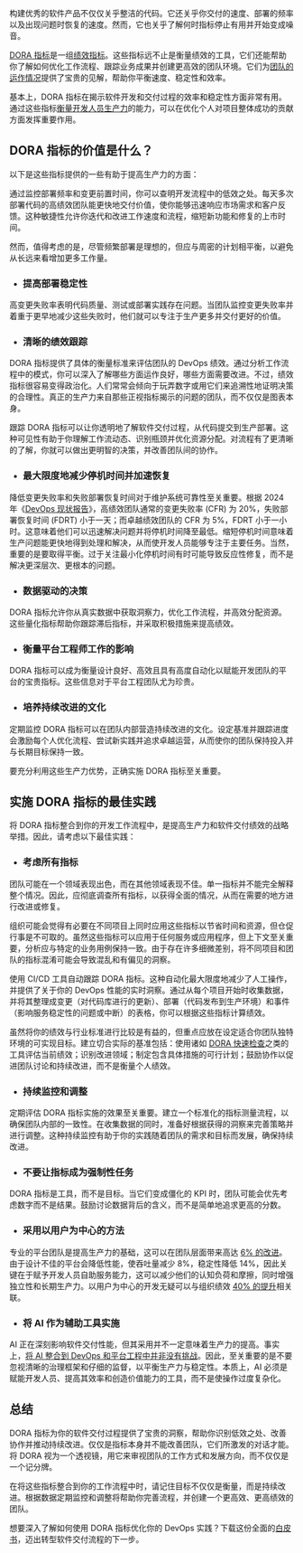 构建优秀的软件产品不仅仅关乎整洁的代码。它还关乎你交付的速度、部署的频率以及出现问题时恢复的速度。然而，它也关乎了解何时指标停止有用并开始变成噪音。

[DORA 指标](https://dora.dev/guides/dora-metrics-four-keys/)是一组[绩效指标](https://thenewstack.io/dora-2024-ai-and-platform-engineering-fall-short/)。这些指标远不止是衡量绩效的工具，它们还能帮助你了解如何优化工作流程、跟踪业务成果并创建更高效的团队环境。它们为[团队的运作情况](https://thenewstack.io/google-says-you-might-be-doing-dora-metrics-wrong/)提供了宝贵的见解，帮助你平衡速度、稳定性和效率。

基本上，DORA 指标在揭示软件开发和交付过程的效率和稳定性方面非常有用。通过这些指标[衡量开发人员生产力](https://thenewstack.io/can-enterprise-devops-ever-measure-up/)的能力，可以在优化个人对项目整体成功的贡献方面发挥重要作用。

## DORA 指标的价值是什么？

以下是这些指标提供的一些有助于提高生产力的方面：

通过监控部署频率和变更前置时间，你可以查明开发流程中的低效之处。每天多次部署代码的高绩效团队能更快地交付价值，使你能够迅速响应市场需求和客户反馈。这种敏捷性允许你迭代和改进工作速度和流程，缩短新功能和修复的上市时间。

然而，值得考虑的是，尽管频繁部署是理想的，但应与周密的计划相平衡，以避免从长远来看增加更多工作量。

*   ### **提高部署稳定性**

高变更失败率表明代码质量、测试或部署实践存在问题。当团队监控变更失败率并着重于更早地减少这些失败时，他们就可以专注于生产更多并交付更好的价值。

*   ### **清晰的绩效跟踪**

DORA 指标提供了具体的衡量标准来评估团队的 DevOps 绩效。通过分析工作流程中的模式，你可以深入了解哪些方面运作良好，哪些方面需要改进。不过，绩效指标很容易变得政治化。人们常常会倾向于玩弄数字或用它们来追溯性地证明决策的合理性。真正的生产力来自那些正视指标揭示的问题的团队，而不仅仅是图表本身。

跟踪 DORA 指标可以让你透明地了解软件交付过程，从代码提交到生产部署。这种可见性有助于你理解工作流动态、识别瓶颈并优化资源分配。对流程有了更清晰的了解，你就可以做出更明智的决策，并改善团队间的协作。

*   ### **最大限度地减少停机时间并加速恢复**

降低变更失败率和失败部署恢复时间对于维护系统可靠性至关重要。根据 2024 年《[DevOps 现状报告](https://services.google.com/fh/files/misc/2024_final_dora_report.pdf)》，高绩效团队通常的变更失败率 (CFR) 为 20%，失败部署恢复时间 (FDRT) 小于一天；而卓越绩效团队的 CFR 为 5%，FDRT 小于一小时。这意味着他们可以迅速解决问题并将停机时间降至最低。缩短停机时间意味着生产问题能更快地得到处理和解决，从而使开发人员能够专注于主要任务。当然，重要的是要取得平衡。过于关注最小化停机时间有时可能导致反应性修复，而不是解决更深层次、更根本的问题。

*   ### **数据驱动的决策**

DORA 指标允许你从真实数据中获取洞察力，优化工作流程，并高效分配资源。这些量化指标帮助你跟踪滞后指标，并采取积极措施来提高绩效。

*   ### **衡量平台工程师工作的影响**

DORA 指标可以成为衡量设计良好、高效且具有高度自动化以赋能开发团队的平台的宝贵指标。这些信息对于平台工程团队尤为珍贵。

*   ### **培养持续改进的文化**

定期监控 DORA 指标可以在团队内部营造持续改进的文化。设定基准并跟踪进度会激励每个人优化流程、尝试新实践并追求卓越运营，从而使你的团队保持投入并与长期目标保持一致。

要充分利用这些生产力优势，正确实施 DORA 指标至关重要。

## 实施 DORA 指标的最佳实践

将 DORA 指标整合到你的开发工作流程中，是提高生产力和软件交付绩效的战略举措。因此，请考虑以下最佳实践：

*   ### **考虑所有指标**

团队可能在一个领域表现出色，而在其他领域表现不佳。单一指标并不能完全解释整个情况。因此，应彻底调查所有指标，以获得全面的情况，从而在需要的地方进行改进或修复。

组织可能会觉得有必要在不同项目上同时应用这些指标以节省时间和资源，但仓促行事是不可取的。虽然这些指标可以应用于任何服务或应用程序，但上下文至关重要，分析应与特定的业务用例保持一致。由于存在许多细微差别，将不同项目和团队的指标混淆可能会导致混乱和有偏见的洞察。

使用 CI/CD 工具自动跟踪 DORA 指标。这种自动化最大限度地减少了人工操作，并提供了关于你的 DevOps 性能的实时洞察。通过从每个项目开始时收集数据，并将其整理成变更（对代码库进行的更新）、部署（代码发布到生产环境）和事件（影响服务稳定性的问题或中断）的表格，你可以根据这些指标计算绩效。

虽然将你的绩效与行业标准进行比较是有益的，但重点应放在设定适合你团队独特环境的可实现目标。建立切合实际的基准包括：使用诸如 [DORA 快速检查](https://dora.dev/quickcheck/)之类的工具评估当前绩效；识别改进领域；制定包含具体措施的可行计划；鼓励协作以促进团队讨论和持续改进，而不是衡量个人绩效。

*   ### **持续监控和调整**

定期评估 DORA 指标实施的效果至关重要。建立一个标准化的指标测量流程，以确保团队内部的一致性。在收集数据的同时，准备好根据获得的洞察来完善策略并进行调整。这种持续监控有助于你的实践随着团队的需求和目标而发展，确保持续改进。

*   ### **不要让指标成为强制性任务**

DORA 指标是工具，而不是目标。当它们变成僵化的 KPI 时，团队可能会优先考虑数字而不是结果。鼓励讨论数据背后的含义，而不是简单地追求更高的分数。

*   ### **采用以用户为中心的方法**

专业的平台团队是提高生产力的基础，这可以在团队层面带来高达 [6% 的改进](https://services.google.com/fh/files/misc/dora_one_pager_2024.pdf)。由于设计不佳的平台会降低性能，使吞吐量减少 8%，稳定性降低 14%，因此关键在于赋予开发人员自助服务能力，这可以减少他们的认知负荷和摩擦，同时增强独立性和长期生产力。以用户为中心的开发无疑可以与组织绩效 [40% 的提升](https://services.google.com/fh/files/misc/2024_final_dora_report.pdf%C3%B9)相关联。

*   ### **将 AI 作为辅助工具实施**

AI 正在深刻影响软件交付性能，但其采用并不一定意味着生产力的提高。事实上，[将 AI 整合到 DevOps 和平台工程中并非没有挑战](https://thenewstack.io/ai-in-platform-engineering-concerns-grow-alongside-advantages/)。因此，至关重要的是不要忽视清晰的治理框架和仔细的监督，以平衡生产力与稳定性。本质上，AI 必须是赋能开发人员、提高其效率和创造价值能力的工具，而不是使操作过度复杂化。

## 总结

DORA 指标为你的软件交付过程提供了宝贵的洞察，帮助你识别低效之处、改善协作并推动持续改进。仅仅是指标本身并不能改善团队，它们所激发的对话才能。将 DORA 视为一个透视镜，用它来审视团队的工作方式和发展方向，而不仅仅是一个记分牌。

在将这些指标整合到你的工作流程中时，请记住目标不仅仅是衡量，而是持续改进。根据数据定期监控和调整将帮助你完善流程，并创建一个更高效、更高绩效的团队。

想要深入了解如何使用 DORA 指标优化你的 DevOps 实践？下载这份全面的[白皮书](https://mia-platform.eu/library/devops-world/)，迈出转型软件交付流程的下一步。